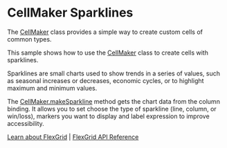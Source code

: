 CellMaker Sparklines
====================

The [CellMaker](https://www.grapecity.com/wijmo/api/classes/wijmo_grid_cellmaker.cellmaker.html) class provides a simple way to create custom cells of common types.

This sample shows how to use the [CellMaker](https://www.grapecity.com/wijmo/api/classes/wijmo_grid_cellmaker.cellmaker.html) class to create cells with sparklines.

Sparklines are small charts used to show trends in a series of values, such as
seasonal increases or decreases, economic cycles, or to highlight maximum and minimum
values. 

The [CellMaker.makeSparkline](https://www.grapecity.com/wijmo/api/classes/wijmo_grid_cellmaker.cellmaker.html#makesparkline) method gets the chart data from the column binding. 
It allows you to set choose the type of sparkline (line, column, or win/loss), markers you want to display and label expression to improve accessibility.

[Learn about FlexGrid](https://www.grapecity.com/wijmo/flexgrid-javascript-data-grid) | [FlexGrid API Reference](https://www.grapecity.com/wijmo/api/classes/wijmo_grid.flexgrid.html)